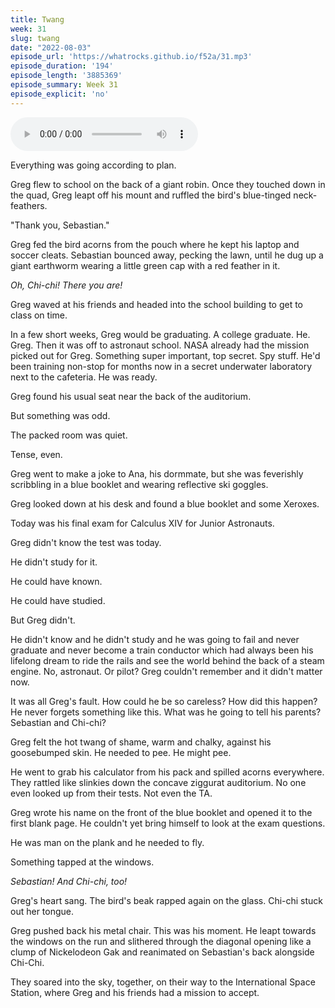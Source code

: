 ```yaml
---
title: Twang
week: 31
slug: twang
date: "2022-08-03"
episode_url: 'https://whatrocks.github.io/f52a/31.mp3'
episode_duration: '194'
episode_length: '3885369'
episode_summary: Week 31
episode_explicit: 'no'
---
```


<audio controls="controls">
  <source type="audio/mp3" src="https://whatrocks.github.io/f52a/31.mp3"></source>
</audio>

Everything was going according to plan.

Greg flew to school on the back of a giant robin. Once they touched down in the quad, Greg leapt off his mount and ruffled the bird's blue-tinged neck-feathers.

"Thank you, Sebastian."

Greg fed the bird acorns from the pouch where he kept his laptop and soccer cleats. Sebastian bounced away, pecking the lawn, until he dug up a giant earthworm wearing a little green cap with a red feather in it. 

*Oh, Chi-chi! There you are!*

Greg waved at his friends and headed into the school building to get to class on time.

In a few short weeks, Greg would be graduating. A college graduate. He. Greg. Then it was off to astronaut school. NASA already had the mission picked out for Greg. Something super important, top secret. Spy stuff. He'd been training non-stop for months now in a secret underwater laboratory next to the cafeteria. He was ready.

Greg found his usual seat near the back of the auditorium.

But something was odd.

The packed room was quiet.

Tense, even.

Greg went to make a joke to Ana, his dormmate, but she was feverishly scribbling in a blue booklet and wearing reflective ski goggles.

Greg looked down at his desk and found a blue booklet and some Xeroxes.

Today was his final exam for Calculus XIV for Junior Astronauts.

Greg didn't know the test was today.

He didn't study for it.

He could have known.

He could have studied.

But Greg didn't. 

He didn't know and he didn't study and he was going to fail and never graduate and never become a train conductor which had always been his lifelong dream to ride the rails and see the world behind the back of a steam engine. No, astronaut. Or pilot? Greg couldn't remember and it didn't matter now.

It was all Greg's fault. How could he be so careless? How did this happen? He never forgets something like this. What was he going to tell his parents? Sebastian and Chi-chi?

Greg felt the hot twang of shame, warm and chalky, against his goosebumped skin. He needed to pee. He might pee.

He went to grab his calculator from his pack and spilled acorns everywhere. They rattled like slinkies down the concave ziggurat auditorium. No one even looked up from their tests. Not even the TA.

Greg wrote his name on the front of the blue booklet and opened it to the first blank page. He couldn't yet bring himself to look at the exam questions.

He was man on the plank and he needed to fly.

Something tapped at the windows.

*Sebastian! And Chi-chi, too!*

Greg's heart sang. The bird's beak rapped again on the glass. Chi-chi stuck out her tongue.

Greg pushed back his metal chair. This was his moment. He leapt towards the windows on the run and slithered through the diagonal opening like a clump of Nickelodeon Gak and reanimated on Sebastian's back alongside Chi-Chi. 

They soared into the sky, together, on their way to the International Space Station, where Greg and his friends had a mission to accept.